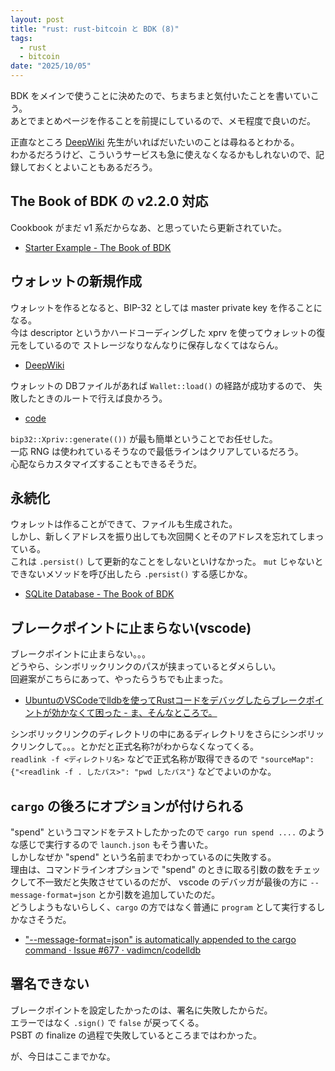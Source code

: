 ```yaml
---
layout: post
title: "rust: rust-bitcoin と BDK (8)"
tags:
  - rust
  - bitcoin
date: "2025/10/05"
---
```


BDK をメインで使うことに決めたので、ちまちまと気付いたことを書いていこう。  
あとでまとめページを作ることを前提にしているので、メモ程度で良いのだ。

正直なところ [DeepWiki](https://deepwiki.com/bitcoindevkit/bdk_wallet) 先生がいればだいたいのことは尋ねるとわかる。  
わかるだろうけど、こういうサービスも急に使えなくなるかもしれないので、記録しておくとよいこともあるだろう。

## The Book of BDK の v2.2.0 対応

Cookbook がまだ v1 系だからなあ、と思っていたら更新されていた。

* [Starter Example - The Book of BDK](https://bookofbdk.com/cookbook/starter-example/)

## ウォレットの新規作成

ウォレットを作るとなると、BIP-32 としては master private key を作ることになる。  
今は descriptor というかハードコーディングした xprv を使ってウォレットの復元をしているので
ストレージなりなんなりに保存しなくてはならん。

* [DeepWiki](https://deepwiki.com/search/wallet_14bc5dd9-b5af-4b1f-991e-ce8e06076e54)

ウォレットの DBファイルがあれば `Wallet::load()` の経路が成功するので、
失敗したときのルートで行えば良かろう。

* [code](https://github.com/hirokuma/bdk-example/blob/e060686a3a6e6e8be8630c5664b7f740bd787273/src/segwit/wallet.rs#L35-L44)

`bip32::Xpriv::generate(())` が最も簡単ということでお任せした。  
一応 RNG は使われているそうなので最低ラインはクリアしているだろう。  
心配ならカスタマイズすることもできるそうだ。

## 永続化

ウォレットは作ることができて、ファイルも生成された。  
しかし、新しくアドレスを振り出しても次回開くとそのアドレスを忘れてしまっている。  
これは `.persist()` して更新的なことをしないといけなかった。
`mut` じゃないとできないメソッドを呼び出したら `.persist()` する感じかな。

* [SQLite Database - The Book of BDK](https://bookofbdk.com/cookbook/persistence/sqlite/)

## ブレークポイントに止まらない(vscode)

ブレークポイントに止まらない。。。  
どうやら、シンボリックリンクのパスが挟まっているとダメらしい。  
回避案がこちらにあって、やったらうちでも止まった。

* [UbuntuのVSCodeでlldbを使ってRustコードをデバッグしたらブレークポイントが効かなくて困った - ま、そんなところで。](https://zv-louis.hatenablog.com/entry/2021/07/06/102907)

シンボリックリンクのディレクトリの中にあるディレクトリをさらにシンボリックリンクして。。。とかだと正式名称?がわからなくなってくる。  
`readlink -f <ディレクトリ名>` などで正式名称が取得できるので `"sourceMap": {"<readlink -f . したパス>": "pwd したパス"}` などでよいのかな。

## `cargo` の後ろにオプションが付けられる

"spend" というコマンドをテストしたかったので `cargo run spend ....` のような感じで実行するので `launch.json` もそう書いた。  
しかしなぜか "spend" という名前までわかっているのに失敗する。  
理由は、コマンドラインオプションで "spend" のときに取る引数の数をチェックして不一致だと失敗させているのだが、
vscode のデバッガが最後の方に `--message-format=json` とか引数を追加していたのだ。  
どうしようもないらしく、`cargo` の方ではなく普通に `program` として実行するしかなさそうだ。

* ["--message-format=json" is automatically appended to the cargo command · Issue #677 · vadimcn/codelldb](https://github.com/vadimcn/codelldb/issues/677)

## 署名できない

ブレークポイントを設定したかったのは、署名に失敗したからだ。  
エラーではなく `.sign()` で `false` が戻ってくる。  
PSBT の finalize の過程で失敗しているところまではわかった。

が、今日はここまでかな。
